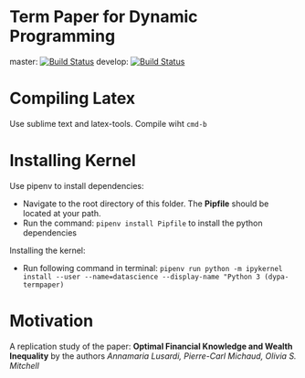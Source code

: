 # Term Paper for Dynamic Programming

master: [![Build Status](https://travis-ci.com/JakartaLaw/dypa_termpaper.svg?branch=master)](https://travis-ci.com/JakartaLaw/dypa_termpaper) develop: [![Build Status](https://travis-ci.com/JakartaLaw/dypa_termpaper.svg?branch=develop)](https://travis-ci.com/JakartaLaw/dypa_termpaper)

# Compiling Latex

Use sublime text and latex-tools. Compile wiht `cmd-b`

# Installing Kernel

Use pipenv to install dependencies:

- Navigate to the root directory of this folder. The **Pipfile** should be located at your path.
- Run the command: `pipenv install Pipfile` to install the python dependencies

Installing the kernel:

- Run following command in terminal: `pipenv run python -m ipykernel install --user --name=datascience --display-name "Python 3 (dypa-termpaper)`

# Motivation

A replication study of the paper: **Optimal Financial Knowledge and Wealth Inequality** by the authors _Annamaria Lusardi, Pierre-Carl Michaud, Olivia S. Mitchell_
